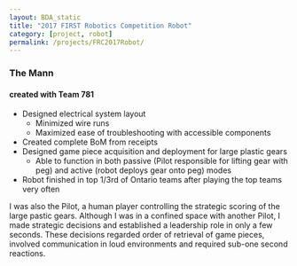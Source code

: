 ```yaml
---
layout: BDA_static
title: "2017 FIRST Robotics Competition Robot"
category: [project, robot]
permalink: /projects/FRC2017Robot/
---
```

### The Mann
#### created with Team 781
- Designed electrical system layout
	- Minimized wire runs
	- Maximized ease of troubleshooting with accessible components
- Created complete BoM from receipts
- Designed game piece acquisition and deployment for large plastic gears
	- Able to function in both passive (Pilot responsible for lifting gear with peg) and active (robot deploys gear onto peg) modes
- Robot finished in top 1/3rd of Ontario teams after playing the top teams very often

I was also the Pilot, a human player controlling the strategic scoring of the large pastic gears. Although I was in a confined space with another Pilot, I made strategic decisions and established a leadership role in only a few seconds. These decisions regarded order of retrieval of game pieces, involved communication in loud environments and required sub-one second reactions.